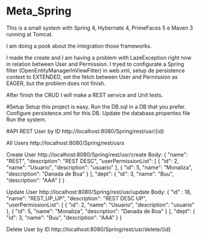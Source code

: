 # Meta_Spring
This is a small system with Spring 4, Hybernate 4, PrimeFaces 5 e Maven 3 running at Tomcat.

I am doing a pook about the integration those frameworks.

I made the create and I am having a problem with LazeException right now in relation between User and Permission.
I tryed to configurate a Spring filter (OpenEntityManagerInViewFilter) in web.xml, setup de persistence context to EXTENDED,
set the fetch between User and Permission as EAGER, but the problem does not finish.

After finish the CRUD I will make a REST service and Unit tests.

#Setup
Setup this project is easy.
Run the DB.sql in a DB that you prefer.
Configure persistence.xml for this DB.
Update the database.properties file
Run the system.

#API REST
User by ID
http://localhost:8080/Spring/rest/usr/{id}

All Users
http://localhost:8080/Spring/rest/usrs

Create User
http://localhost:8080/Spring/rest/usr/create
Body:
{
   "name": "REST",
   "description": "REST DESC",
   "userPermissionList":    [
            {
         "id": 2,
         "name": "Usuario",
         "description": "usuario"
      },
            {
         "id": 5,
         "name": "Monaliza",
         "description": "Danada de Boa"
      }
   ],
   "dept":    {
      "id": 3,
      "name": "Buu",
      "description": "AAA"
   }
}

Update User
http://localhost:8080/Spring/rest/usr/update
Body:
{
	"id" : 18,
   "name": "REST_UP_UP",
   "description": "REST DESC UP",
   "userPermissionList":    [
            {
         "id": 2,
         "name": "Usuario",
         "description": "usuario"
      },
            {
         "id": 5,
         "name": "Monaliza",
         "description": "Danada de Boa"
      }
   ],
   "dept":    {
      "id": 3,
      "name": "Buu",
      "description": "AAA"
   }
}

Delete User by ID
http://localhost:8080/Spring/rest/usr/delete/{id}


